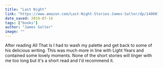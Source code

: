 ```yaml
---
title: "Last Night"
link: "https://www.amazon.com/Last-Night-Stories-James-Salter/dp/1400078415"
date_saved: 2019-07-14
tags: ["books"]
author: "James Salter"
image: ""
---
```


After reading All That Is I had to wash my palette and get back to some of his delicious writing. This was much more in line with Light Years and contained some lovely moments. None of the short stories will linger with me too long but it's a short read and I'd recommend it.
